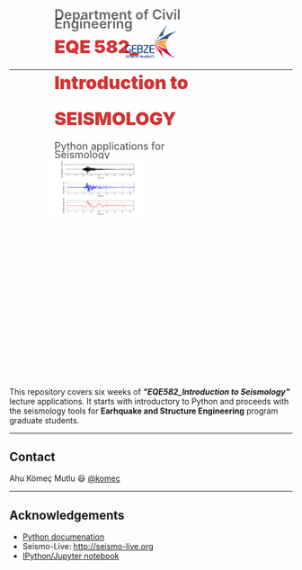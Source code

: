 <p align="center">  <img src="./images/GTU_LOGO_1200X768_JPG_EN_Small.jpg" width = 20% > </p>

---

<div style='background-image: "intro_pic.png" ; padding: 0px ; background-size: cover ; border-radius: 5px ; height: 500px'>
    <div style="float: center ; margin: 50px ; padding: 30px ; background: rgba(255 , 255 , 255 , 0.7) ; width: 50% ; height: 150px">
        <div style="position: left ; top: 50% ; transform: translatey(-50%)">
            <div style="font-size: x-large ; font-weight: 600 ; color: rgba(0 , 0 ,10 , 0.6) ; line-height: 70%">Department of Civil Engineering</div>
            <div style="font-size: xx-large ; font-weight: 900 ; color: rgba(200 , 0 , 0 , 0.8) ; line-height: 200%">EQE 582_ Introduction to SEISMOLOGY</div>
            <div style="font-size: large ; padding-top: 10px ; color: rgba(0 , 0 , 0 , 0.7); line-height: 80%">Python applications for Seismology</div>
            <img src="images/intro_pic.png" style="width:60%"><img>
        </div>
    </div>
</div>

This repository covers six weeks of **_"EQE582_Introduction to Seismology"_** lecture applications. It starts with introductory to Python and proceeds with the seismology tools for **Earhquake and Structure Engineering** program graduate students.

---
## Contact

Ahu Kömeç Mutlu :smiley: [@komec](https://twitter.com/ahukomecmutlu)

---
## Acknowledgements
* [Python documenation](http://docs.python.org/)
* Seismo-Live: http://seismo-live.org
* [IPython/Jupyter notebook](http://www.nature.com/news/interactive-notebooks-sharing-the-code-1.16261)
